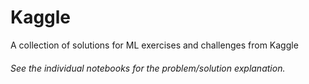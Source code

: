 # Kaggle
A collection of solutions for ML exercises and challenges from Kaggle

###### See the individual notebooks for the problem/solution explanation.
